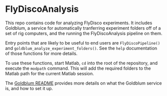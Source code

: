 FlyDiscoAnalysis
================

This repo contains code for analyzing FlyDisco experiments.  It includes Goldblum,
a service for automatically tranferring experiment folders off of a set of rig computers, and 
the running the FlyDiscoAnalysis pipeline on them.

Entry points that are likely to be useful to end users are `FlyDiscoPipeline()` and
`goldblum_analyze_experiment_folders()`.  See the `help` documentation of those functions for more
details.

To use these functions, start Matlab, `cd` into the root of the repository, and execute the `modpath` command.
This will add the required folders to the Matlab path for the current Matlab session.

The [Goldblum README](goldblum/README.md) provides more details on what the Goldblum service is,
and how to set it up.
